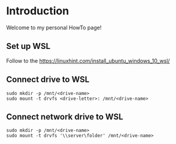 # Introduction
Welcome to my personal HowTo page!
## Set up WSL
Follow to the https://linuxhint.com/install_ubuntu_windows_10_wsl/
## Connect drive to WSL
```
sudo mkdir -p /mnt/<drive-name>
sudo mount -t drvfs <drive-letter>: /mnt/<drive-name>
```
## Connect network drive to WSL
```
sudo mkdir -p /mnt/<drive-name>
sudo mount -t drvfs '\\server\folder' /mnt/<drive-name>
```
